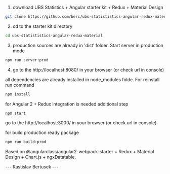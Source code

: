 1. download UBS Statistics + Angular starter kit + Redux + Material Design
```bash
git clone https://github.com/berc/ubs-statististics-angular-redux-material.git
```
2. cd to the starter kit directory
```bash
cd ubs-statististics-angular-redux-material
```
3. production sources are already in 'dist' folder. Start server in production mode
```bash
npm run server:prod
```

4. go to the http://localhost:8080/ in your browser (or check url in console)


all dependencies are already installed in node_modules folde. For reinstall run command
```bash
npm install
```
for Angular 2 + Redux integration is needed additional step
```bash
npm start
```

go to the http://localhost:3000/ in your browser (or check url in console)


for build production ready package
```bash
npm run build:prod
```

Based on @angularclass/angular2-webpack-starter + Redux + Material Design + Chart.js + ngxDatatable.

--- Rastislav Bertusek ---
